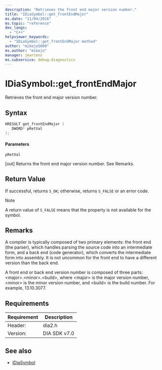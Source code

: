 ```yaml
---
description: "Retrieves the front end major version number."
title: "IDiaSymbol::get_frontEndMajor"
ms.date: "11/04/2016"
ms.topic: "reference"
dev_langs:
  - "C++"
helpviewer_keywords:
  - "IDiaSymbol::get_frontEndMajor method"
author: "mikejo5000"
ms.author: "mikejo"
manager: jmartens
ms.subservice: debug-diagnostics
---
```

# IDiaSymbol::get_frontEndMajor

Retrieves the front end major version number.

## Syntax

```C++
HRESULT get_frontEndMajor ( 
   DWORD* pRetVal
);
```

#### Parameters
 `pRetVal`

[out] Returns the front end major version number. See Remarks.

## Return Value
 If successful, returns `S_OK`; otherwise, returns `S_FALSE` or an error code.

> [!NOTE]
> A return value of `S_FALSE` means that the property is not available for the symbol.

## Remarks
 A compiler is typically composed of two primary elements: the front end (the parser), which handles parsing the source code into an intermediate form, and a back end (code generator), which converts the intermediate form into assembly. It is not uncommon for the front end to have a different version than the back end.

 A front end or back end version number is composed of three parts: \<major>.\<minor>.\<build>, where \<major> is the major version number, \<minor> is the minor version number, and \<build> is the build number. For example, 13.10.3077.

## Requirements

|Requirement|Description|
|-----------------|-----------------|
|Header:|dia2.h|
|Version:|DIA SDK v7.0|

## See also
- [IDiaSymbol](../../debugger/debug-interface-access/idiasymbol.md)
